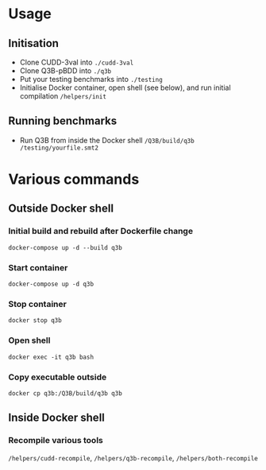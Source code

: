 # Usage
## Initisation
- Clone CUDD-3val into `./cudd-3val`
- Clone Q3B-pBDD into `./q3b`
- Put your testing benchmarks into `./testing`
- Initialise Docker container, open shell (see below), and run initial compilation `/helpers/init`

## Running benchmarks
- Run Q3B from inside the Docker shell `/Q3B/build/q3b /testing/yourfile.smt2`

# Various commands
## Outside Docker shell

### Initial build and rebuild after Dockerfile change
`docker-compose up -d --build q3b`

### Start container
`docker-compose up -d q3b`

### Stop container
`docker stop q3b`

### Open shell
`docker exec -it q3b bash`

### Copy executable outside
`docker cp q3b:/Q3B/build/q3b q3b`

## Inside Docker shell

### Recompile various tools
`/helpers/cudd-recompile`, `/helpers/q3b-recompile`, `/helpers/both-recompile`